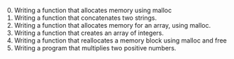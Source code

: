 0. Writing a function that allocates memory using malloc
1. Writing a function that concatenates two strings.
2.  Writing a function that allocates memory for an array, using malloc.
3. Writing a function that creates an array of integers.
4. Writing a function that reallocates a memory block using malloc and free
5. Writing a program that multiplies two positive numbers.

